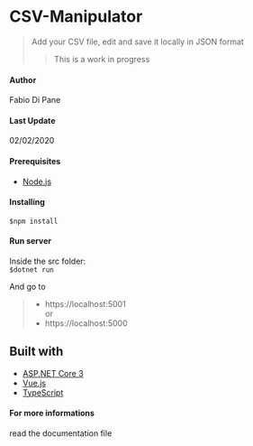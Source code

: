 # CSV-Manipulator
>Add your CSV file, edit and save it locally in JSON format
>>This is a work in progress

#### Author
Fabio Di Pane

#### Last Update
02/02/2020

#### Prerequisites
- [Node.js](https://nodejs.org/)

#### Installing
`$npm install`

#### Run server
Inside the src folder: </br>
`$dotnet run`

And go to

> - https://localhost:5001 </br>
or
> - https://localhost:5000

## Built with
- [ASP.NET Core 3](https://docs.microsoft.com/it-it/aspnet/core/?view=aspnetcore-3.1)
- [Vue.js](https://vuejs.org/)
- [TypeScript](https://www.typescriptlang.org/index.html)

#### For more informations
read the documentation file
